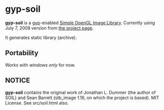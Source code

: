 # gyp-soil

**gyp-soil** is a [gyp](http://code.google.com/p/gyp/)-enabled [Simple OpenGL Image Library](http://www.lonesock.net/soil.html).
Currently using July 7, 2008 version from [the project page](http://www.lonesock.net/soil.html).

It generates static library (archive).

## Portability
Works with *windows only* for now.

## NOTICE
**gyp-soil** contains the original work of Jonathan L. Dummer (the author of SOIL) and Sean Barrett (stb\_image 1.16, on which the project is based).
MIT License.
See src/soil.html also.
